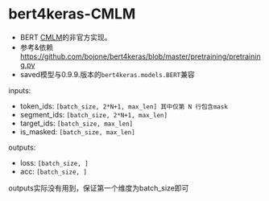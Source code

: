 # bert4keras-CMLM
- BERT [CMLM](https://arxiv.org/pdf/2012.14388.pdf)的非官方实现。
- 参考&依赖 https://github.com/bojone/bert4keras/blob/master/pretraining/pretraining.py 
- saved模型与0.9.9.版本的`bert4keras.models.BERT`兼容

inputs:
  - token_ids: `[batch_size, 2*N+1, max_len] 其中仅第 N 行包含mask`
  - segment_ids: `[batch_size, 2*N+1, max_len]`
  - target_ids: `[batch_size, max_len]`
  - is_masked: `[batch_size, max_len]`

outputs:
  - loss: `[batch_size, ]`
  - acc: `[batch_size, ]`

outputs实际没有用到，保证第一个维度为batch_size即可
